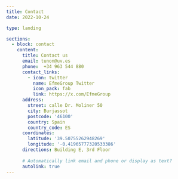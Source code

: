 ```yaml
---
title: Contact
date: 2022-10-24

type: landing

sections:
  - block: contact
    content:
      title: Contact us
      email: tunon@uv.es
      phone:  +34 963 544 880
      contact_links:
        - icon: twitter
          name: EfmeGroup Twitter
          icon_pack: fab
          link: https://x.com/EfmeGroup
      address:
        street: calle Dr. Moliner 50
        city: Burjassot
        postcode: '46100'
        country: Spain
        country_code: ES
      coordinates:
        latitude: '39.50755262948269'
        longitude: '-0.41965777320533386'
      directions: Building E, 3rd Floor
    
      # Automatically link email and phone or display as text?
      autolink: true
---
```

